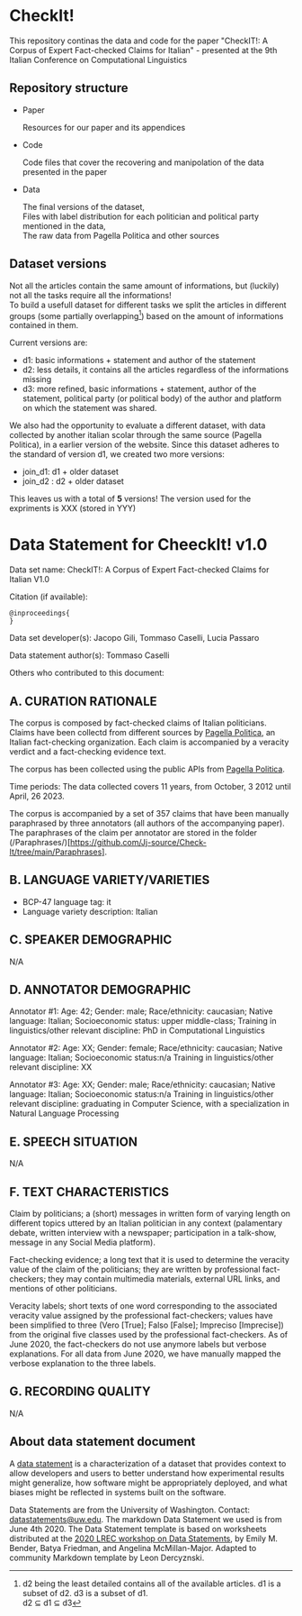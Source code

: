 # CheckIt!

This repository continas the data and code for the paper "CheckIT!: A Corpus of Expert Fact-checked Claims for Italian" - presented at the 9th Italian Conference on Computational Linguistics

## Repository structure
- Paper

  Resources for our paper and its appendices
- Code
  
  Code files that cover the recovering and manipolation of the data presented in the paper
- Data

  The final versions of the dataset,<br>Files with label distribution for each politician and political party mentioned in the data,<br>The raw data from Pagella Politica and other sources

## Dataset versions
Not all the articles contain the same amount of informations, but (luckily) not all the tasks require all the informations!<br>To build a usefull dataset for different tasks we split the articles in different groups (some partially overlapping[^1]) based on the amount of informations contained in them.

Current versions are:
- d1: basic informations + statement and author of the statement
- d2: less details, it contains all the articles regardless of the informations missing
- d3: more refined, basic informations + statement, author of the statement, political party (or political body) of the author and platform on which the statement was shared.

We also had the opportunity to evaluate a different dataset, with data collected by another italian scolar through the same source (Pagella Politica), in a earlier version of the website. Since this dataset adheres to the standard of version d1, we created two more versions:
- join_d1: d1 + older dataset
- join_d2 : d2 + older dataset

This leaves us with a total of **5** versions! The version used for the expriments is XXX (stored in YYY)

# Data Statement for CheeckIt! v1.0

Data set name: CheckIT!: A Corpus of Expert Fact-checked Claims for Italian V1.0

Citation (if available):

```
@inproceedings{
}
```

Data set developer(s): Jacopo Gili, Tommaso Caselli, Lucia Passaro

Data statement author(s): Tommaso Caselli

Others who contributed to this document: 


## A. CURATION RATIONALE 

The corpus is composed by fact-checked claims of Italian politicians. Claims have been collectd from different sources by [Pagella Politica](https://pagellapolitica.it), an Italian fact-checking organization. Each claim is accompanied by a veracity verdict and a fact-checking evidence text. 

The corpus has been collected using the public APIs from [Pagella Politica](https://pagellapolitica.it). 

Time periods: The data collected covers 11 years, from October, 3 2012 until April, 26 2023.

The corpus is accompanied by a set of 357 claims that have been manually paraphrased by three annotators (all authors of the accompanying paper). The paraphrases of the claim per annotator are stored in the folder (/Paraphrases/)[https://github.com/Jj-source/Check-It/tree/main/Paraphrases].

## B. LANGUAGE VARIETY/VARIETIES

* BCP-47 language tag: it
* Language variety description: Italian

## C. SPEAKER DEMOGRAPHIC

N/A
 
## D. ANNOTATOR DEMOGRAPHIC

Annotator #1: Age: 42; Gender: male; Race/ethnicity: caucasian; Native language: Italian; Socioeconomic status: upper middle-class; Training in linguistics/other relevant discipline: PhD in Computational Linguistics

Annotator #2: Age: XX; Gender: female; Race/ethnicity: caucasian; Native language: Italian; Socioeconomic status:n/a Training in linguistics/other relevant discipline: XX

Annotator #3: Age: XX; Gender: male; Race/ethnicity: caucasian; Native language: Italian; Socioeconomic status:n/a Training in linguistics/other relevant discipline: graduating in Computer Science, with a specialization in Natural Language Processing 

## E. SPEECH SITUATION

N/A

## F. TEXT CHARACTERISTICS

Claim by politicians; a (short) messages in written form of varying length on different topics uttered by an Italian politician in any context (palamentary debate, written interview with a newspaper; participation in a talk-show, message in any Social Media platform).

Fact-checking evidence; a long text that it is used to determine the veracity value of the claim of the politicians; they are written by professional fact-checkers; they may contain multimedia materials, external URL links, and mentions of other politicians. 

Veracity labels; short texts of one word corresponding to the associated veracity value assigned by the professional fact-checkers; values have been simplified to three (Vero [True]; Falso [False]; Impreciso [Imprecise]) from the original five classes used by the professional fact-checkers. As of June 2020, the fact-checkers do not use anymore labels but verbose explanations. For all data from June 2020, we have manually mapped the verbose explanation to the three labels.

## G. RECORDING QUALITY

N/A

## About data statement document

A [data statement](https://www.aclweb.org/anthology/Q18-1041/) is a characterization of a dataset that provides context to allow developers and users to better understand how experimental results might generalize, how software might be appropriately deployed, and what biases might be reflected in systems built on the software.

Data Statements are from the University of Washington. Contact: [datastatements@uw.edu](mailto:datastatements@uw.edu). The markdown Data Statement we used is from June 4th 2020. The Data Statement template is based on worksheets distributed at the [2020 LREC workshop on Data Statements](https://sites.google.com/uw.edu/data-statements-for-nlp/), by Emily M. Bender, Batya Friedman, and Angelina McMillan-Major. Adapted to community Markdown template by Leon Dercyznski.

[^1]: d2 being the least detailed contains all of the available articles. d1 is a subset of d2. d3 is a subset of d1.<br>d2 ⊆ d1 ⊆ d3
